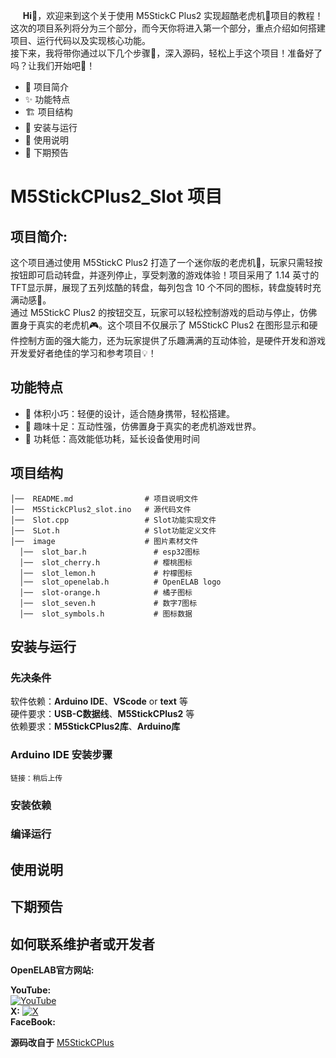 &nbsp;&nbsp;&nbsp;&nbsp;&nbsp;__Hi👋__，欢迎来到这个关于使用 M5StickC Plus2 实现超酷老虎机🎰项目的教程！这次的项目系列将分为三个部分，而今天你将进入第一个部分，重点介绍如何搭建项目、运行代码以及实现核心功能。  
  接下来，我将带你通过以下几个步骤📜，深入源码，轻松上手这个项目！准备好了吗？让我们开始吧🚀！  
- 📝 项目简介
- ✨ 功能特点
- 🏗 项目结构
- 🚀 安装与运行
- 🔧 使用说明
- 🔮 下期预告
# M5StickCPlus2_Slot 项目
## 项目简介:
这个项目通过使用 M5StickC Plus2 打造了一个迷你版的老虎机🎰，玩家只需轻按按钮即可启动转盘，并逐列停止，享受刺激的游戏体验！项目采用了 1.14 英寸的TFT显示屏，展现了五列炫酷的转盘，每列包含 10 个不同的图标，转盘旋转时充满动感🎡。  
  通过 M5StickC Plus2 的按钮交互，玩家可以轻松控制游戏的启动与停止，仿佛置身于真实的老虎机🎮。这个项目不仅展示了 M5StickC Plus2 在图形显示和硬件控制方面的强大能力，还为玩家提供了乐趣满满的互动体验，是硬件开发和游戏开发爱好者绝佳的学习和参考项目💡！

## 功能特点
- 📏 体积小巧：轻便的设计，适合随身携带，轻松搭建。
- 🎉 趣味十足：互动性强，仿佛置身于真实的老虎机游戏世界。
- 🔋 功耗低：高效能低功耗，延长设备使用时间
## 项目结构
``` 
│──  README.md                # 项目说明文件
│──  M5StickCPlus2_slot.ino   # 源代码文件
│──  Slot.cpp                 # Slot功能实现文件
│──  SLot.h                   # Slot功能定义文件
│──  image                    # 图片素材文件
  │──  slot_bar.h               # esp32图标
  │──  slot_cherry.h            # 樱桃图标
  │──  slot_lemon.h             # 柠檬图标 
  │──  slot_openelab.h          # OpenELAB logo
  │──  slot-orange.h            # 橘子图标
  │──  slot_seven.h             # 数字7图标
  │──  slot_symbols.h           # 图标数据
```
## 安装与运行

### 先决条件
软件依赖：__Arduino IDE__、__VScode__ or __text__ 等   
硬件要求：__USB-C数据线__、__M5StickCPlus2__ 等  
依赖要求：__M5StickCPlus2库__、__Arduino库__
### Arduino IDE 安装步骤
```
链接：稍后上传
```
### 安装依赖
### 编译运行
## 使用说明
## 下期预告
## 如何联系维护者或开发者


__OpenELAB官方网站:__ [](https://openelab.io)  

__YouTube:__  
[![YouTube](https://upload.wikimedia.org/wikipedia/commons/b/b8/YouTube_Logo_2017.svg)](https://www.youtube.com/@OpenELAB)  
__X:__
[![X](![X](https://your-image-hosting-url.com/x-logo.svg))](https://twitter.com/openelabio)  
__FaceBook:__  
[](https://www.facebook.com/profile.php?id=61559154729457)  

__源码改自于__
[M5StickCPlus](https://github.com/Sarah-C/M5StickC_Plus_Slot_Machine)

